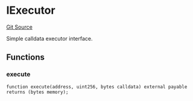 # IExecutor
[Git Source](https://github.com/NaniDAO/ie/blob/6d1168cdd42d680ba733a4cce0562383696cbd44/src/IE.sol)

Simple calldata executor interface.


## Functions
### execute


```solidity
function execute(address, uint256, bytes calldata) external payable returns (bytes memory);
```

